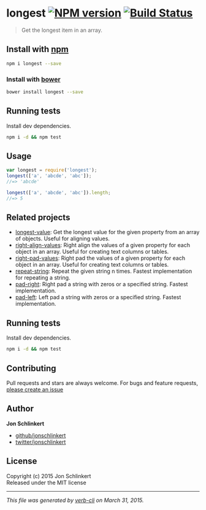 # longest [![NPM version](https://badge.fury.io/js/longest.svg)](http://badge.fury.io/js/longest)  [![Build Status](https://travis-ci.org/jonschlinkert/longest.svg)](https://travis-ci.org/jonschlinkert/longest) 

> Get the longest item in an array.








































































<extoc></extoc>

## Install with [npm](npmjs.org)

```bash
npm i longest --save
```
### Install with [bower](https://github.com/bower/bower)

```bash
bower install longest --save
```

## Running tests
Install dev dependencies.

```bash
npm i -d && npm test
```

## Usage

```js
var longest = require('longest');
longest(['a', 'abcde', 'abc']);
//=> 'abcde'

longest(['a', 'abcde', 'abc']).length;
//=> 5
```

## Related projects
* [longest-value](https://github.com/jonschlinkert/longest-value): Get the longest value for the given property from an array of objects. Useful for aligning values.
* [right-align-values](https://github.com/jonschlinkert/right-align-values): Right align the values of a given property for each object in an array. Useful for creating text columns or tables.
* [right-pad-values](https://github.com/jonschlinkert/right-pad-values): Right pad the values of a given property for each object in an array. Useful for creating text columns or tables.
* [repeat-string](https://github.com/jonschlinkert/repeat-string): Repeat the given string n times. Fastest implementation for repeating a string.
* [pad-right](https://github.com/jonschlinkert/pad-right): Right pad a string with zeros or a specified string. Fastest implementation.
* [pad-left](https://github.com/jonschlinkert/pad-left): Left pad a string with zeros or a specified string. Fastest implementation.  

## Running tests
Install dev dependencies.

```bash
npm i -d && npm test
```

## Contributing
Pull requests and stars are always welcome. For bugs and feature requests, [please create an issue](https://github.com/jonschlinkert/longest/issues)

## Author

**Jon Schlinkert**
 
+ [github/jonschlinkert](https://github.com/jonschlinkert)
+ [twitter/jonschlinkert](http://twitter.com/jonschlinkert) 

## License
Copyright (c) 2015 Jon Schlinkert  
Released under the MIT license

***

_This file was generated by [verb-cli](https://github.com/assemble/verb-cli) on March 31, 2015._